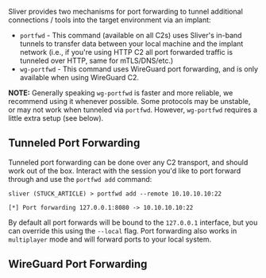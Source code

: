 Sliver provides two mechanisms for port forwarding to tunnel additional connections / tools into the target environment via an implant:
* `portfwd` - This command (available on all C2s) uses Sliver's in-band tunnels to transfer data between your local machine and the implant network (i.e., if you're using HTTP C2 all port forwarded traffic is tunneled over HTTP, same for mTLS/DNS/etc.)
* `wg-portfwd` - This command uses WireGuard port forwarding, and is only available when using WireGuard C2.


__NOTE:__ Generally speaking `wg-portfwd` is faster and more reliable, we recommend using it whenever possible. Some protocols may be unstable, or may not work when tunneled via `portfwd`. However, `wg-portfwd` requires a little extra setup (see below).


## Tunneled Port Forwarding

Tunneled port forwarding can be done over any C2 transport, and should work out of the box. Interact with the session you'd like to port forward through and use the `portfwd add` command:

```
sliver (STUCK_ARTICLE) > portfwd add --remote 10.10.10.10:22

[*] Port forwarding 127.0.0.1:8080 -> 10.10.10.10:22
```

By default all port forwards will be bound to the `127.0.0.1` interface, but you can override this using the `--local` flag. Port forwarding also works in `multiplayer` mode and will forward ports to your local system.


## WireGuard Port Forwarding




